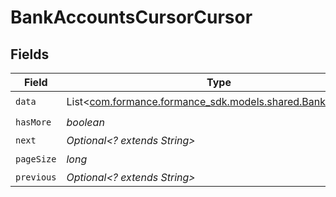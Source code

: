 # BankAccountsCursorCursor


## Fields

| Field                                                                                           | Type                                                                                            | Required                                                                                        | Description                                                                                     | Example                                                                                         |
| ----------------------------------------------------------------------------------------------- | ----------------------------------------------------------------------------------------------- | ----------------------------------------------------------------------------------------------- | ----------------------------------------------------------------------------------------------- | ----------------------------------------------------------------------------------------------- |
| `data`                                                                                          | List<[com.formance.formance_sdk.models.shared.BankAccount](../../models/shared/BankAccount.md)> | :heavy_check_mark:                                                                              | N/A                                                                                             |                                                                                                 |
| `hasMore`                                                                                       | *boolean*                                                                                       | :heavy_check_mark:                                                                              | N/A                                                                                             | false                                                                                           |
| `next`                                                                                          | *Optional<? extends String>*                                                                    | :heavy_minus_sign:                                                                              | N/A                                                                                             |                                                                                                 |
| `pageSize`                                                                                      | *long*                                                                                          | :heavy_check_mark:                                                                              | N/A                                                                                             | 15                                                                                              |
| `previous`                                                                                      | *Optional<? extends String>*                                                                    | :heavy_minus_sign:                                                                              | N/A                                                                                             | YXVsdCBhbmQgYSBtYXhpbXVtIG1heF9yZXN1bHRzLol=                                                    |